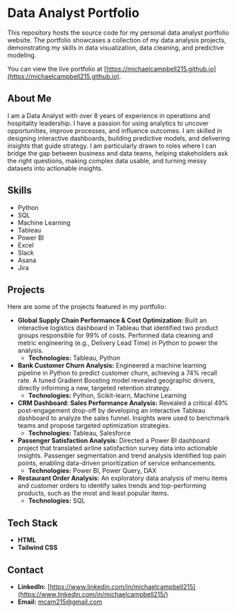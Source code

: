 # Data Analyst Portfolio

This repository hosts the source code for my personal data analyst portfolio website. The portfolio showcases a collection of my data analysis projects, demonstrating my skills in data visualization, data cleaning, and predictive modeling.

You can view the live portfolio at [https://michaelcampbell215.github.io](https://michaelcampbell215.github.io).

## About Me

I am a Data Analyst with over 8 years of experience in operations and hospitality leadership. I have a passion for using analytics to uncover opportunities, improve processes, and influence outcomes. I am skilled in designing interactive dashboards, building predictive models, and delivering insights that guide strategy. I am particularly drawn to roles where I can bridge the gap between business and data teams, helping stakeholders ask the right questions, making complex data usable, and turning messy datasets into actionable insights.

## Skills

*   Python
*   SQL
*   Machine Learning
*   Tableau
*   Power BI
*   Excel
*   Slack
*   Asana
*   Jira

## Projects

Here are some of the projects featured in my portfolio:

*   **Global Supply Chain Performance & Cost Optimization:** Built an interactive logistics dashboard in Tableau that identified two product groups responsible for 99% of costs. Performed data cleaning and metric engineering (e.g., Delivery Lead Time) in Python to power the analysis.
    *   **Technologies:** Tableau, Python
*   **Bank Customer Churn Analysis:** Engineered a machine learning pipeline in Python to predict customer churn, achieving a 74% recall rate. A tuned Gradient Boosting model revealed geographic drivers, directly informing a new, targeted retention strategy.
    *   **Technologies:** Python, Scikit-learn, Machine Learning
*   **CRM Dashboard: Sales Performance Analysis:** Revealed a critical 49% post-engagement drop-off by developing an interactive Tableau dashboard to analyze the sales funnel. Insights were used to benchmark teams and propose targeted optimization strategies.
    *   **Technologies:** Tableau, Salesforce
*   **Passenger Satisfaction Analysis:** Directed a Power BI dashboard project that translated airline satisfaction survey data into actionable insights. Passenger segmentation and trend analysis identified top pain points, enabling data-driven prioritization of service enhancements.
    *   **Technologies:** Power BI, Power Query, DAX
*   **Restaurant Order Analysis:** An exploratory data analysis of menu items and customer orders to identify sales trends and top-performing products, such as the most and least popular items.
    *   **Technologies:** SQL

## Tech Stack

*   **HTML**
*   **Tailwind CSS**

## Contact

*   **LinkedIn:** [https://www.linkedin.com/in/michaelcampbell215](https://www.linkedin.com/in/michaelcampbell215/)
*   **Email:** mcam215@gmail.com